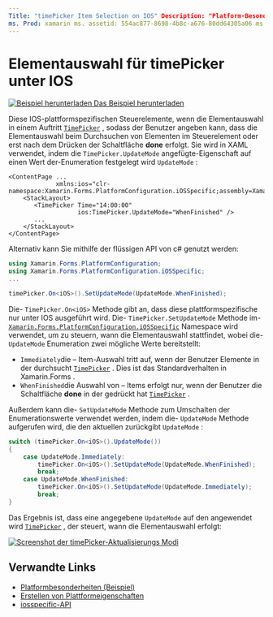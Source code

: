 ```yaml
---
Title: "timePicker Item Selection on IOS" Description: "Platform-Besonderheiten ermöglichen es Ihnen, Funktionen zu nutzen, die nur auf einer bestimmten Plattform verfügbar sind, ohne benutzerdefinierte Renderer oder Effekte implementieren zu müssen. In diesem Artikel wird erläutert, wie Sie die plattformspezifische IOS-Anwendung nutzen, die steuert, wann die Elementauswahl in einer Zeitauswahl erfolgt. "
ms. Prod: xamarin ms. assetid: 554ac877-8698-4b8c-a676-80dd64305a06 ms. Technology: xamarin-Forms Author: davidbritch ms. Author: dabritch ms. Date: 01/15/2020 NO-LOC: [ Xamarin.Forms , Xamarin.Essentials ]
---
```


# <a name="timepicker-item-selection-on-ios"></a>Elementauswahl für timePicker unter IOS

[![Beispiel herunterladen](~/media/shared/download.png) Das Beispiel herunterladen](https://docs.microsoft.com/samples/xamarin/xamarin-forms-samples/userinterface-platformspecifics)

Diese IOS-plattformspezifischen Steuerelemente, wenn die Elementauswahl in einem Auftritt [`TimePicker`](xref:Xamarin.Forms.TimePicker) , sodass der Benutzer angeben kann, dass die Elementauswahl beim Durchsuchen von Elementen im Steuerelement oder erst nach dem Drücken der Schaltfläche **done** erfolgt. Sie wird in XAML verwendet, indem die `TimePicker.UpdateMode` angefügte-Eigenschaft auf einen Wert der-Enumeration festgelegt wird `UpdateMode` :

```xaml
<ContentPage ...
             xmlns:ios="clr-namespace:Xamarin.Forms.PlatformConfiguration.iOSSpecific;assembly=Xamarin.Forms.Core">
    <StackLayout>
       <TimePicker Time="14:00:00"
                   ios:TimePicker.UpdateMode="WhenFinished" />
       ...
    </StackLayout>
</ContentPage>
```

Alternativ kann Sie mithilfe der flüssigen API von c# genutzt werden:

```csharp
using Xamarin.Forms.PlatformConfiguration;
using Xamarin.Forms.PlatformConfiguration.iOSSpecific;
...

timePicker.On<iOS>().SetUpdateMode(UpdateMode.WhenFinished);
```

Die- `TimePicker.On<iOS>` Methode gibt an, dass diese plattformspezifische nur unter IOS ausgeführt wird. Die- `TimePicker.SetUpdateMode` Methode im- [`Xamarin.Forms.PlatformConfiguration.iOSSpecific`](xref:Xamarin.Forms.PlatformConfiguration.iOSSpecific) Namespace wird verwendet, um zu steuern, wann die Elementauswahl stattfindet, wobei die- `UpdateMode` Enumeration zwei mögliche Werte bereitstellt:

- `Immediately`die – Item-Auswahl tritt auf, wenn der Benutzer Elemente in der durchsucht [`TimePicker`](xref:Xamarin.Forms.TimePicker) . Dies ist das Standardverhalten in Xamarin.Forms .
- `WhenFinished`die Auswahl von – Items erfolgt nur, wenn der Benutzer die Schaltfläche **done** in der gedrückt hat [`TimePicker`](xref:Xamarin.Forms.TimePicker) .

Außerdem kann die- `SetUpdateMode` Methode zum Umschalten der Enumerationswerte verwendet werden, indem die- `UpdateMode` Methode aufgerufen wird, die den aktuellen zurückgibt `UpdateMode` :

```csharp
switch (timePicker.On<iOS>().UpdateMode())
{
    case UpdateMode.Immediately:
        timePicker.On<iOS>().SetUpdateMode(UpdateMode.WhenFinished);
        break;
    case UpdateMode.WhenFinished:
        timePicker.On<iOS>().SetUpdateMode(UpdateMode.Immediately);
        break;
}
```

Das Ergebnis ist, dass eine angegebene `UpdateMode` auf den angewendet wird [`TimePicker`](xref:Xamarin.Forms.TimePicker) , der steuert, wann die Elementauswahl erfolgt:

[![Screenshot der timePicker-Aktualisierungs Modi](timepicker-selection-images/timepicker-updatemode.png "TimePicker UpdateMode-plattformspezifisch")](timepicker-selection-images/timepicker-updatemode-large.png#lightbox "TimePicker UpdateMode-plattformspezifisch")

## <a name="related-links"></a>Verwandte Links

- [Platformbesonderheiten (Beispiel)](https://docs.microsoft.com/samples/xamarin/xamarin-forms-samples/userinterface-platformspecifics)
- [Erstellen von Plattformeigenschaften](~/xamarin-forms/platform/platform-specifics/index.md#creating-platform-specifics)
- [iosspecific-API](xref:Xamarin.Forms.PlatformConfiguration.iOSSpecific)

